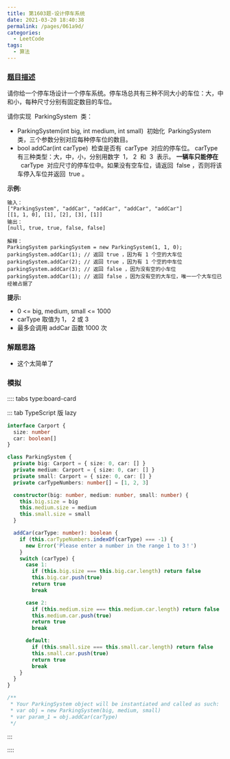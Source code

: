 ```yaml
---
title: 第1603题-设计停车系统
date: 2021-03-20 18:40:38
permalink: /pages/061a9d/
categories:
  - LeetCode
tags:
  - 算法
---
```


### [题目描述](https://leetcode-cn.com/problems/design-parking-system/)

请你给一个停车场设计一个停车系统。停车场总共有三种不同大小的车位：大，中和小，每种尺寸分别有固定数目的车位。

请你实现  <span class="span-shadow">ParkingSystem</span>  类：

- <span class="span-shadow">ParkingSystem(int big, int medium, int small)</span>  初始化  <span class="span-shadow">ParkingSystem</span>  类，三个参数分别对应每种停车位的数目。
- <span class="span-shadow">bool addCar(int carType)</span>  检查是否有  <span class="span-shadow">carType</span>  对应的停车位。 <span class="span-shadow">carType</span>  有三种类型：大，中，小，分别用数字  <span class="span-shadow">1， 2</span>  和  <span class="span-shadow">3</span>  表示。 **一辆车只能停在**   <span class="span-shadow">carType</span>  对应尺寸的停车位中。如果没有空车位，请返回  <span class="span-shadow">false</span> ，否则将该车停入车位并返回  <span class="span-shadow">true</span> 。

<!-- more -->

**示例:**

```
输入：
["ParkingSystem", "addCar", "addCar", "addCar", "addCar"]
[[1, 1, 0], [1], [2], [3], [1]]
输出：
[null, true, true, false, false]

解释：
ParkingSystem parkingSystem = new ParkingSystem(1, 1, 0);
parkingSystem.addCar(1); // 返回 true ，因为有 1 个空的大车位
parkingSystem.addCar(2); // 返回 true ，因为有 1 个空的中车位
parkingSystem.addCar(3); // 返回 false ，因为没有空的小车位
parkingSystem.addCar(1); // 返回 false ，因为没有空的大车位，唯一一个大车位已经被占据了
```

**提示:**

- <span class="span-shadow">0 <= big, medium, small <= 1000</span>
- <span class="span-shadow">carType</span> 取值为 <span class="span-shadow">1， 2</span> 或 <span class="span-shadow">3</span>
- 最多会调用 <span class="span-shadow">addCar</span> 函数 <span class="span-shadow">1000</span> 次

### 解题思路

- 这个太简单了

### 模拟

:::: tabs type:board-card

::: tab TypeScript 版 lazy

```TypeScript
interface Carport {
  size: number
  car: boolean[]
}

class ParkingSystem {
  private big: Carport = { size: 0, car: [] }
  private medium: Carport = { size: 0, car: [] }
  private small: Carport = { size: 0, car: [] }
  private carTypeNumbers: number[] = [1, 2, 3]

  constructor(big: number, medium: number, small: number) {
    this.big.size = big
    this.medium.size = medium
    this.small.size = small
  }

  addCar(carType: number): boolean {
    if (this.carTypeNumbers.indexOf(carType) === -1) {
      new Error('Please enter a number in the range 1 to 3！')
    }
    switch (carType) {
      case 1:
        if (this.big.size === this.big.car.length) return false
        this.big.car.push(true)
        return true
        break

      case 2:
        if (this.medium.size === this.medium.car.length) return false
        this.medium.car.push(true)
        return true
        break

      default:
        if (this.small.size === this.small.car.length) return false
        this.small.car.push(true)
        return true
        break
    }
  }
}

/**
 * Your ParkingSystem object will be instantiated and called as such:
 * var obj = new ParkingSystem(big, medium, small)
 * var param_1 = obj.addCar(carType)
 */
```

:::

::::
